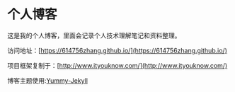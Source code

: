 # 个人博客

这是我的个人博客，里面会记录个人技术理解笔记和资料整理。


访问地址：[https://614756zhang.github.io/](https://614756zhang.github.io/)


项目框架复制于：[http://www.ityouknow.com/](http://www.ityouknow.com/)


博客主题使用:[Yummy-Jekyll](https://github.com/DONGChuan/Yummy-Jekyll)
